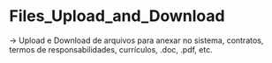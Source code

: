 # Files_Upload_and_Download

-> Upload e Download de arquivos para anexar no sistema, contratos, termos de responsabilidades, currículos, .doc, .pdf, etc.
